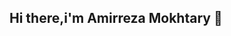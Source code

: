 ## Hi there,i'm Amirreza Mokhtary 👋

<!--

I'm an enthusiastic [ AI Developer | Machine Learning Hobbyist] from [Iran,Tehran].

- 🔭 I’m currently working on [ a Machine Learning Project |Data Science Project].
- 🌱 I’m currently learning [ Deep Learning | Python Frameworks like Pytorch].
- 👯 I’m looking to collaborate on [ AI-related open-source projects | Data Science & ML,DL tasks].
- 🤔 I’m looking for help with [optimizing DL models].
- 📫 How to reach me: [amir.bussy.mokh@gmail.com].
- ⚡ Fun fact: [ I love solving coding challenges and designing algorithms!].

## Languages and Tools:
![Python](https://img.shields.io/badge/Python-3776AB?style=for-the-badge&logo=python&logoColor=white)
![Git](https://img.shields.io/badge/Git-F05032?style=for-the-badge&logo=git&logoColor=white)
![VSCode](https://img.shields.io/badge/VSCode-007ACC?style=for-the-badge&logo=visual-studio-code&logoColor=white)
![Linux](https://img.shields.io/badge/Linux-FCC624?style=for-the-badge&logo=linux&logoColor=black)
